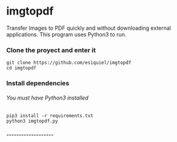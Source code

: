 # imgtopdf
Transfer Images to PDF quickly and without downloading external applications. This program uses Python3 to run.

### Clone the proyect and enter it
`git clone https://github.com/esiquiel/imgtopdf`<br>
`cd imgtopdf`<br>
### Install dependencies
###### You must have Python3 installed
`pip3 install -r requirements.txt`<br>
`python3 imgtopdf.py` <br>
#### -------------------
